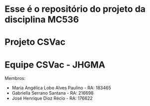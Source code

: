# Esse é o repositório do projeto da disciplina MC536
# Projeto CSVac
# Equipe CSVac - JHGMA
Membros:
* Maria Angélica Lobo Alves Paulino - RA: 183465
* Gabriella Serrano Santana - RA: 216698
* José Henrique Dioz Récio - RA: 176622
